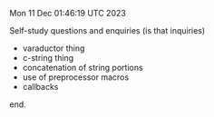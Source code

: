 Mon 11 Dec 01:46:19 UTC 2023

Self-study questions and enquiries (is that inquiries)

  * varaductor thing
  * c-string thing
  * concatenation of string portions
  * use of preprocessor macros
  * callbacks

end.
